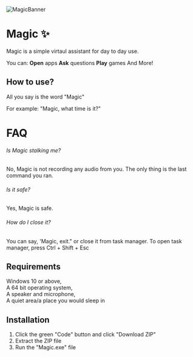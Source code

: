 ![MagicBanner]([https://i.ibb.co/zHCjktz/magicbanner.png](https://i.ibb.co/PNMN6rm/68747470733a2f2f692e6962622e636f2f7a48436a6b747a2f6d6167696362616e6e65722e706e67-1.png))
# Magic ✨

Magic is a simple virtaul assistant for day to day use.

You can:
  **Open** apps
  **Ask** questions
  **Play** games
And More!

## How to use?

All you say is the word "Magic"

For example: "Magic, what time is it?"


# FAQ
###### Is Magic stalking me?
No, Magic is not recording any audio from you. The only thing is the last command you ran.

###### Is it safe?
Yes, Magic is safe.

###### How do I close it?
You can say, 'Magic, exit." or close it from task manager. To open task manager, press Ctrl + Shift + Esc

## Requirements
Windows 10 or above,  
A 64 bit operating system,  
A speaker and microphone,  
A quiet area/a place you would sleep in

## Installation
1. Click the green "Code" button and click "Download ZIP"  
2. Extract the ZIP file  
3. Run the "Magic.exe" file  

